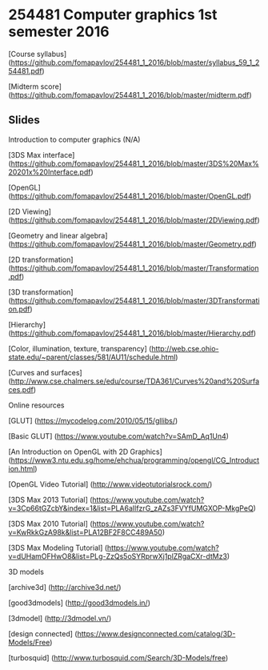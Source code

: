 # 254481 Computer graphics 1st semester 2016 

[Course syllabus] (https://github.com/fomapavlov/254481_1_2016/blob/master/syllabus_59_1_254481.pdf)

[Midterm score] (https://github.com/fomapavlov/254481_1_2016/blob/master/midterm.pdf)

## Slides
Introduction to computer graphics (N/A)

[3DS Max interface] (https://github.com/fomapavlov/254481_1_2016/blob/master/3DS%20Max%20201x%20Interface.pdf)

[OpenGL] (https://github.com/fomapavlov/254481_1_2016/blob/master/OpenGL.pdf)

[2D Viewing] (https://github.com/fomapavlov/254481_1_2016/blob/master/2DViewing.pdf)

[Geometry and linear algebra] (https://github.com/fomapavlov/254481_1_2016/blob/master/Geometry.pdf)

[2D transformation] (https://github.com/fomapavlov/254481_1_2016/blob/master/Transformation.pdf)

[3D transformation] (https://github.com/fomapavlov/254481_1_2016/blob/master/3DTransformation.pdf)

[Hierarchy] (https://github.com/fomapavlov/254481_1_2016/blob/master/Hierarchy.pdf)

[Color, illumination, texture, transparency] (http://web.cse.ohio-state.edu/~parent/classes/581/AU11/schedule.html)

[Curves and surfaces] (http://www.cse.chalmers.se/edu/course/TDA361/Curves%20and%20Surfaces.pdf)

Online resources

[GLUT] (https://mycodelog.com/2010/05/15/gllibs/)

[Basic GLUT] (https://www.youtube.com/watch?v=SAmD_Aq1Un4)

[An Introduction on OpenGL with 2D Graphics] (https://www3.ntu.edu.sg/home/ehchua/programming/opengl/CG_Introduction.html)

[OpenGL Video Tutorial] (http://www.videotutorialsrock.com/)

[3DS Max 2013 Tutorial] (https://www.youtube.com/watch?v=3Cp66tGZcbY&index=1&list=PLA6aIlfzrG_zAZs3FVYfUMGXOP-MkgPeQ)

[3DS Max 2010 Tutorial] (https://www.youtube.com/watch?v=KwRkkGzA98k&list=PLA12BF2F8CC489A50)

[3DS Max Modeling Tutorial] (https://www.youtube.com/watch?v=dUHamOFHwO8&list=PLg-ZzQs5oSYRprwXj1plZRgaCXr-dtMz3)

3D models

[archive3d] (http://archive3d.net/)

[good3dmodels] (http://good3dmodels.in/)

[3dmodel] (http://3dmodel.vn/)

[design connected] (https://www.designconnected.com/catalog/3D-Models/Free)

[turbosquid] (http://www.turbosquid.com/Search/3D-Models/free)
